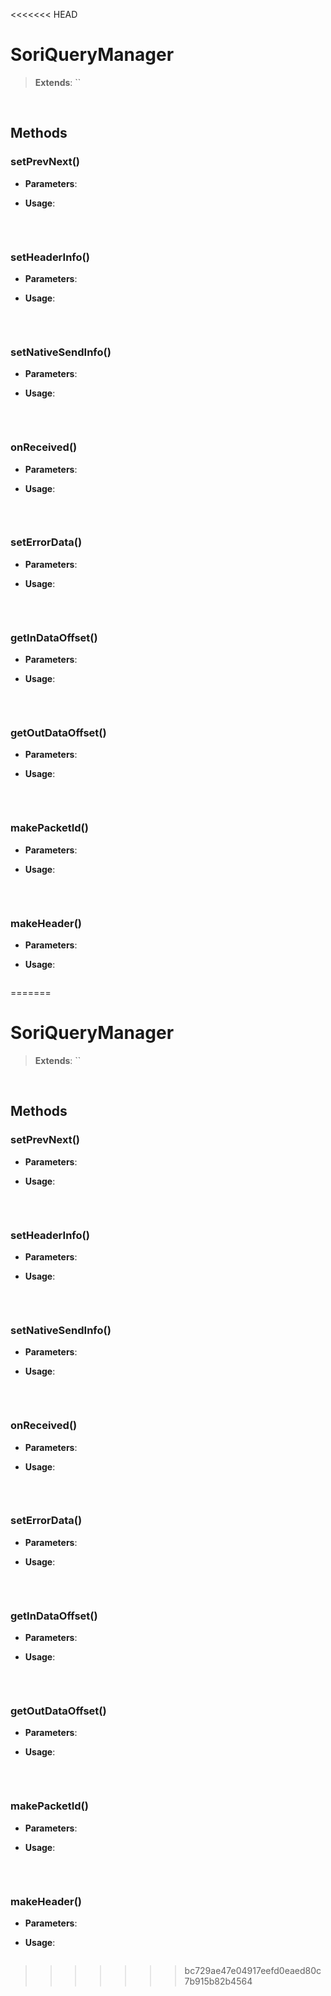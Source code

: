 <<<<<<< HEAD
# SoriQueryManager
> **Extends**: ``



<br/>

## Methods

### setPrevNext()



* **Parameters**: 


* **Usage**: 
```js

```

<br/>

### setHeaderInfo()



* **Parameters**: 


* **Usage**: 
```js

```

<br/>

### setNativeSendInfo()



* **Parameters**: 


* **Usage**: 
```js

```

<br/>

### onReceived()



* **Parameters**: 


* **Usage**: 
```js

```

<br/>

### setErrorData()



* **Parameters**: 


* **Usage**: 
```js

```

<br/>

### getInDataOffset()



* **Parameters**: 


* **Usage**: 
```js

```

<br/>

### getOutDataOffset()



* **Parameters**: 


* **Usage**: 
```js

```

<br/>

### makePacketId()



* **Parameters**: 


* **Usage**: 
```js

```

<br/>

### makeHeader()



* **Parameters**: 


* **Usage**: 
```js

```

=======
# SoriQueryManager
> **Extends**: ``



<br/>

## Methods

### setPrevNext()



* **Parameters**: 


* **Usage**: 
```js

```

<br/>

### setHeaderInfo()



* **Parameters**: 


* **Usage**: 
```js

```

<br/>

### setNativeSendInfo()



* **Parameters**: 


* **Usage**: 
```js

```

<br/>

### onReceived()



* **Parameters**: 


* **Usage**: 
```js

```

<br/>

### setErrorData()



* **Parameters**: 


* **Usage**: 
```js

```

<br/>

### getInDataOffset()



* **Parameters**: 


* **Usage**: 
```js

```

<br/>

### getOutDataOffset()



* **Parameters**: 


* **Usage**: 
```js

```

<br/>

### makePacketId()



* **Parameters**: 


* **Usage**: 
```js

```

<br/>

### makeHeader()



* **Parameters**: 


* **Usage**: 
```js

```

>>>>>>> bc729ae47e04917eefd0eaed80c7b915b82b4564
<br/>